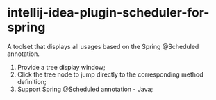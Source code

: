 # intellij-idea-plugin-scheduler-for-spring

A toolset that displays all usages based on the Spring @Scheduled annotation.

1. Provide a tree display window;<br>
2. Click the tree node to jump directly to the corresponding method definition;<br>
3. Support Spring @Scheduled annotation - Java;<br>
